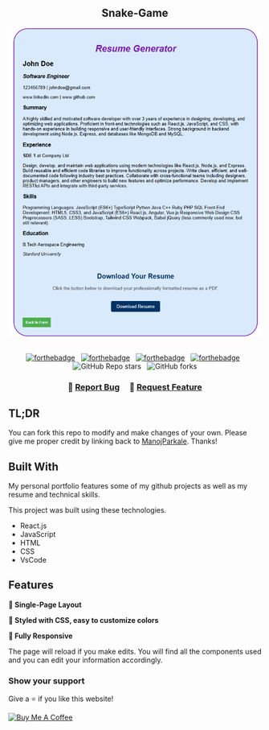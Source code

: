 <h2 align="center">
Snake-Game <br/>
</h2>
<div align="center">
  <img alt="Demo" src="./resume-builder-img.png" />
</div>

<br/>

<center>
  
[![forthebadge](https://forthebadge.com/images/badges/made-with-react.svg)](https://forthebadge.com) &nbsp;
[![forthebadge](https://forthebadge.com/images/badges/made-with-javascript.svg)](https://forthebadge.com) &nbsp;
[![forthebadge](https://forthebadge.com/images/badges/made-with-html.svg)](https://forthebadge.com) &nbsp;
[![forthebadge](https://forthebadge.com/images/badges/made-with-css.svg)](https://forthebadge.com) &nbsp;
![GitHub Repo stars](https://img.shields.io/github/stars/ManojParkale/Snake-Game?color=red&logo=github&style=for-the-badge) &nbsp;
![GitHub forks](https://img.shields.io/github/forks/ManojParkale/Snake-Game?color=red&logo=github&style=for-the-badge)

</center>

<h3 align="center">
    🔹
    <a href="https://github.com/ManojParkale/Interactive-Resume-Builder/issues">Report Bug</a> &nbsp; &nbsp;
    🔹
    <a href="https://github.com/ManojParkale/Interactive-Resume-Builder/issues">Request Feature</a>
</h3>

## TL;DR

You can fork this repo to modify and make changes of your own. Please give me proper credit by linking back to [ManojParkale](https://github.com/ManojParkale/Interactive-Resume-Builder). Thanks!

## Built With

My personal portfolio features some of my github projects as well as my resume and technical skills.<br/>

This project was built using these technologies.

- React.js
- JavaScript
- HTML
- CSS
- VsCode

## Features

**📖   Single-Page Layout**

**🎨 Styled with CSS, easy to customize colors**

**📱 Fully Responsive**

The page will reload if you make edits.
You will find all the components used and you can edit your information accordingly.

### Show your support

Give a ⭐ if you like this website!

<a href="https://www.buymeacoffee.com/ManojParkale" target="_blank"><img src="https://cdn.buymeacoffee.com/buttons/v2/default-violet.png" alt="Buy Me A Coffee" height= "60px" width= "217px" ></a>

